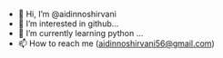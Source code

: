 - 👋 Hi, I’m @aidinnoshirvani
- 👀 I’m interested in github...
- 🌱 I’m currently learning python ...
- 📫 How to reach me (aidinnoshirvani56@gmail.com)

<!---
aidinnoshirvani/aidinnoshirvani is a ✨ special ✨ repository because its `README.md` (this file) appears on your GitHub profile.
You can click the Preview link to take a look at your changes.
--->
